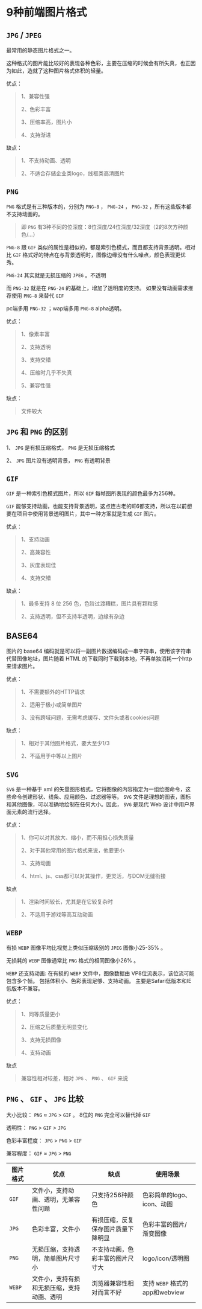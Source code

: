 # 9种前端图片格式

##  `JPG` / `JPEG` 

最常用的静态图片格式之一。

这种格式的图片能比较好的表现各种色彩，主要在压缩的时候会有所失真，也正因为如此，造就了这种图片格式体积的轻量。

优点：

> 1、兼容性强
>
> 2、色彩丰富
>
> 3、压缩率高，图片小
>
> 4、支持渐进

缺点：

> 1、不支持动画、透明
>
> 2、不适合存储企业类logo，线框类高清图片

##  `PNG` 

 `PNG` 格式是有三种版本的，分别为 `PNG-8` ， `PNG-24` ， `PNG-32` ，所有这些版本都不支持动画的。

> 即 `PNG` 有3种不同的位深度：8位深度/24位深度/32深度（2的8次方种颜色/...）

 `PNG-8` 跟 `GIF` 类似的属性是相似的，都是索引色模式，而且都支持背景透明。相对比 `GIF` 格式好的特点在与背景透明时，图像边缘没有什么噪点，颜色表现更优秀。

 `PNG-24` 其实就是无损压缩的 `JPEG` 。不透明

而 `PNG-32` 就是在 `PNG-24` 的基础上，增加了透明度的支持。
如果没有动画需求推荐使用 `PNG-8` 来替代 `GIF` 

pc端多用 `PNG-32` ；wap端多用 `PNG-8` alpha透明。

优点：

> 1、像素丰富
>
> 2、支持透明
>
> 3、支持交错
>
> 4、压缩时几乎不失真
>
> 5、兼容性强

缺点：

> 文件较大

##  `JPG` 和 `PNG` 的区别

1、 `JPG` 是有损压缩格式， `PNG` 是无损压缩格式

2、 `JPG` 图片没有透明背景， `PNG` 有透明背景

##  `GIF` 

 `GIF` 是一种索引色模式图片，所以 `GIF` 每帧图所表现的颜色最多为256种。

 `GIF` 能够支持动画，也能支持背景透明，这点连古老的IE6都支持，所以在以前想要在项目中使用背景透明图片，其中一种方案就是生成 `GIF` 图片。

优点：

> 1、支持动画
>
> 2、高兼容性
>
> 3、灰度表现佳
>
> 4、支持交错

缺点：

> 1、最多支持 8 位 256 色，色阶过渡糟糕，图片具有颗粒感
>
> 2、支持透明，但不支持半透明，边缘有杂边

## BASE64

图片的 base64 编码就是可以将一副图片数据编码成一串字符串，使用该字符串代替图像地址，图片随着 HTML 的下载同时下载到本地，不再单独消耗一个http来请求图片。

优点：

> 1、不需要额外的HTTP请求
>
> 2、适用于极小或简单图片
>
> 3、没有跨域问题，无需考虑缓存、文件头或者cookies问题

缺点：

> 1、相对于其他图片格式，要大至少1/3
>
> 2、不适用于中等以上图片

##  `SVG` 

 `SVG`  是一种基于 xml 的矢量图形格式，它将图像的内容指定为一组绘图命令，这些命令创建形状、线条、应用颜色、过滤器等等。 `SVG`  文件是理想的图表，图标和其他图像，可以准确地绘制在任何大小。因此， `SVG`  是现代 Web 设计中用户界面元素的流行选择。

优点：

> 1、你可以对其放大、缩小，而不用担心损失质量
>
> 2、对于其他常用的图片格式来说，他要更小
>
> 3、支持动画
>
> 4、html、js、css都可以对其操作，更灵活，与DOM无缝衔接

缺点

> 1、渲染时间较长，尤其是在它较复杂时
>
> 2、不适用于游戏等高互动动画

##  `WEBP` 

有损  `WEBP`  图像平均比视觉上类似压缩级别的  `JPEG`  图像小25-35% 。

无损耗的  `WEBP`  图像通常比  `PNG`  格式的相同图像小26% 。

 `WEBP`  还支持动画: 在有损的  `WEBP`  文件中，图像数据由 VP8位流表示，该位流可能包含多个帧。
包括体积小、色彩表现足够、支持动画。
主要是Safari低版本和IE低版本不兼容。

优点：

> 1、同等质量更小
>
> 2、压缩之后质量无明显变化
>
> 3、支持无损图像
>
> 4、支持动画

缺点

> 兼容性相对较差，相对 `JPG` 、 `PNG` 、 `GIF` 来说

##  `PNG` 、  `GIF` 、  `JPG`  比较

大小比较： `PNG`  ≈  `JPG`  >  `GIF` 。 
8位的 `PNG` 完全可以替代掉 `GIF` 

透明性： `PNG`  >  `GIF`  >  `JPG`  

色彩丰富程度： `JPG`  >  `PNG`  > `GIF` 

兼容程度： `GIF`  ≈  `JPG`  >  `PNG`  

| 图片格式 | 优点                                       | 缺点                               | 使用场景                   |
| -------- | ------------------------------------------ | ---------------------------------- | -------------------------- |
|  `GIF`       | 文件小，支持动画、透明，无兼容性问题       | 只支持256种颜色                    | 色彩简单的logo、icon、动图 |
|  `JPG`       | 色彩丰富，文件小                           | 有损压缩，反复保存图片质量下降明显 | 色彩丰富的图片/渐变图像    |
|  `PNG`       | 无损压缩，支持透明，简单图片尺寸小         | 不支持动画，色彩丰富的图片尺寸大   | logo/icon/透明图           |
|  `WEBP`      | 文件小，支持有损和无损压缩，支持动画、透明 | 浏览器兼容性相对而言不好           | 支持 `WEBP` 格式的app和webview |